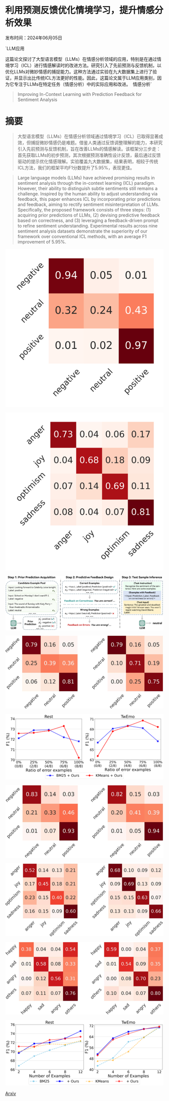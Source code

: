 # 利用预测反馈优化情境学习，提升情感分析效果

发布时间：2024年06月05日

`LLM应用

这篇论文探讨了大型语言模型（LLMs）在情感分析领域的应用，特别是在通过情境学习（ICL）进行情感解读时的改进方法。研究引入了先前预测与反馈机制，以优化LLMs对微妙情感的捕捉能力。这种方法通过实验在九大数据集上进行了验证，并显示出比传统ICL方法更好的性能。因此，这篇论文属于LLM应用类别，因为它专注于LLMs在特定任务（情感分析）中的实际应用和改进。` `情感分析`

> Improving In-Context Learning with Prediction Feedback for Sentiment Analysis

# 摘要

> 大型语言模型（LLMs）在情感分析领域通过情境学习（ICL）已取得显著成效，但捕捉微妙情感仍是难题。借鉴人类通过反馈调整理解的能力，本研究引入先前预测与反馈机制，旨在改善LLMs的情感解读。该框架分三步走：首先获取LLMs的初步预测，其次根据预测准确性设计反馈，最后通过反馈驱动的提示优化情感理解。实验覆盖九大数据集，结果表明，相较于传统ICL方法，我们的框架平均F1分数提升了5.95%，表现更佳。

> Large language models (LLMs) have achieved promising results in sentiment analysis through the in-context learning (ICL) paradigm. However, their ability to distinguish subtle sentiments still remains a challenge. Inspired by the human ability to adjust understanding via feedback, this paper enhances ICL by incorporating prior predictions and feedback, aiming to rectify sentiment misinterpretation of LLMs. Specifically, the proposed framework consists of three steps: (1) acquiring prior predictions of LLMs, (2) devising predictive feedback based on correctness, and (3) leveraging a feedback-driven prompt to refine sentiment understanding. Experimental results across nine sentiment analysis datasets demonstrate the superiority of our framework over conventional ICL methods, with an average F1 improvement of 5.95%.

![利用预测反馈优化情境学习，提升情感分析效果](../../../paper_images/2406.02911/confusion_matrix_chatgpt_rest.png)

![利用预测反馈优化情境学习，提升情感分析效果](../../../paper_images/2406.02911/confusion_matrix_chatgpt_twemo.png)

![利用预测反馈优化情境学习，提升情感分析效果](../../../paper_images/2406.02911/x1.png)

![利用预测反馈优化情境学习，提升情感分析效果](../../../paper_images/2406.02911/x2.png)

![利用预测反馈优化情境学习，提升情感分析效果](../../../paper_images/2406.02911/ratio_new.png)

![利用预测反馈优化情境学习，提升情感分析效果](../../../paper_images/2406.02911/x3.png)

![利用预测反馈优化情境学习，提升情感分析效果](../../../paper_images/2406.02911/x4.png)

![利用预测反馈优化情境学习，提升情感分析效果](../../../paper_images/2406.02911/x5.png)

![利用预测反馈优化情境学习，提升情感分析效果](../../../paper_images/2406.02911/combined_plot_new.png)

[Arxiv](https://arxiv.org/abs/2406.02911)